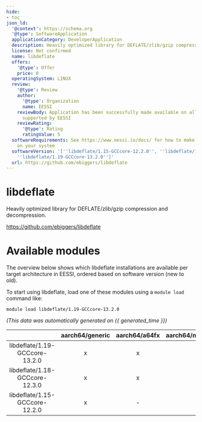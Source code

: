 ```yaml
---
hide:
- toc
json_ld:
  '@context': https://schema.org
  '@type': SoftwareApplication
  applicationCategory: DeveloperApplication
  description: Heavily optimized library for DEFLATE/zlib/gzip compression and decompression.
  license: Not confirmed
  name: libdeflate
  offers:
    '@type': Offer
    price: 0
  operatingSystem: LINUX
  review:
    '@type': Review
    author:
      '@type': Organization
      name: EESSI
    reviewBody: Application has been successfully made available on all architectures
      supported by EESSI
    reviewRating:
      '@type': Rating
      ratingValue: 5
  softwareRequirements: See https://www.eessi.io/docs/ for how to make EESSI available
    on your system
  softwareVersion: '[''libdeflate/1.15-GCCcore-12.2.0'', ''libdeflate/1.18-GCCcore-12.3.0'',
    ''libdeflate/1.19-GCCcore-13.2.0'']'
  url: https://github.com/ebiggers/libdeflate
---
```


libdeflate
==========


Heavily optimized library for DEFLATE/zlib/gzip compression and decompression.

https://github.com/ebiggers/libdeflate
# Available modules


The overview below shows which libdeflate installations are available per target architecture in EESSI, ordered based on software version (new to old).

To start using libdeflate, load one of these modules using a `module load` command like:

```shell
module load libdeflate/1.19-GCCcore-13.2.0
```

*(This data was automatically generated on {{ generated_time }})*

| |aarch64/generic|aarch64/a64fx|aarch64/neoverse_n1|aarch64/neoverse_v1|aarch64/nvidia/grace|x86_64/generic|x86_64/amd/zen2|x86_64/amd/zen3|x86_64/amd/zen4|x86_64/intel/cascadelake|x86_64/intel/haswell|x86_64/intel/icelake|x86_64/intel/sapphirerapids|x86_64/intel/skylake_avx512|
| :---: | :---: | :---: | :---: | :---: | :---: | :---: | :---: | :---: | :---: | :---: | :---: | :---: | :---: | :---: |
|libdeflate/1.19-GCCcore-13.2.0|x|x|x|x|x|x|x|x|x|x|x|x|x|x|
|libdeflate/1.18-GCCcore-12.3.0|x|x|x|x|x|x|x|x|x|x|x|x|x|x|
|libdeflate/1.15-GCCcore-12.2.0|x|-|x|x|x|x|x|x|x|x|x|x|x|x|
